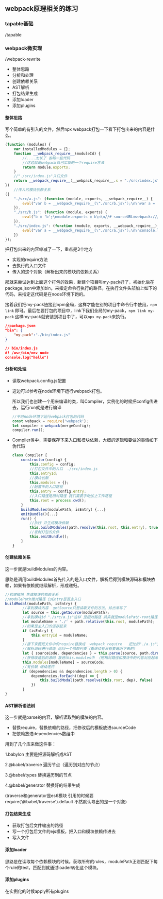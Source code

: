 ## webpack原理相关的练习

### tapable基础
/tapable

### webpack微实现
/webpack-rewrite

- 整体思路
- 分析和处理
- 创建依赖关系
- AST解析
- 打包结果生成
- 添加loader
- 添加plugins

#### 整体思路
写个简单的有引入的文件，然后npx webpack打包一下看下打包出来的内容是什么。

```javascript
(function (modules) { 
    var installedModules = {};
    function __webpack_require__(moduleId) {
        //....太长了 省略一些代码 
        //这边就是webpack自己实现的一个require方法
        return module.exports;
    }
    //"./src/index.js"入口文件
    return __webpack_require__(__webpack_require__.s = "./src/index.js");
})
    //传入的模块依赖关系
({
    "./src/a.js": (function (module, exports, __webpack_require__) {
        eval("var b = __webpack_require__(\"./src/b.js\");\n\nvar a = 'a' + b;\nmodule.exports = a;\n\n//# sourceURL=webpack:///./src/a.js?");
    }),
    "./src/b.js": (function (module, exports) {
        eval("b = 'b';\nmodule.exports = b\n\n//# sourceURL=webpack:///./src/b.js?");
    }),
    "./src/index.js": (function (module, exports, __webpack_require__) {
        eval("var a = __webpack_require__(\"./src/a.js\");\n\nconsole.log(a)\n\n//# sourceURL=webpack:///./src/index.js?");
    })
});
```

把打包出来的内容缩减了一下，重点是3个地方

- 实现的require方法
- 去执行的入口文件
- 传入的这个对象（解析出来的模块的依赖关系）

那就来尝试达到上面这个打包的效果，新建个项目叫my-pack好了，初始化后在package.json中添加bin，来指定命令行执行的路径。在执行文件头部加上如下的代码，来指定这代码是在node环境下跑的。

接着我们把my-pack链接到npm全局，这样才能在别的项目中命令行中使用，`npm link` 即可。最后在要打包的项目中，link下我们全局的my-pack，`npm link my-pack` 这样my-pack就安装到项目中了，可以`npx my-pack`来执行。

```json
//package.json
"bin": {
    "my-pack":"./bin/index.js"
}

// bin/index.js
#! /usr/bin/env node
console.log("hello")
```

#### 分析和处理

- 读取webpack.config.js配置

- 这边可以参考在node环境下运行webpack打包。

  所以我们也创建一个用来编译的类，叫Compiler，实例化的时候把config传进去，运行run就是进行编译

  ```javascript
  //平时node环境下运行webpack打包的代码
  const webpack = require('webpack');
  let compiler = webpack(mergeConfig);
  compiler.run();
  ```

- Compiler类中，需要保存下来入口和模块依赖，大概的逻辑和要做的事情如下伪代码

  ```javascript
  class Compiler {
      constructor(config) {
          this.config = config;
          //打包文件中的入口  ./src/index.js
          this.entryId;
          //模块依赖
          this.modules = {};
          //配置中的入口路径
          this.entry = config.entry;
          //入口路径是相对路径 我们需要手动加上工作路径
          this.root = process.cwd();
      }
      buildModules(modulePath, isEntry) {...}
      emitBundle(){...}
      run() {
          //执行 并生成模块依赖
          this.buildModules(path.resolve(this.root, this.entry), true);
          //发射打包的文件
          this.emitBundle();
      }
  }
  ```

#### 创建依赖关系

这一步就是buildModules的内容。

思路是调用buildModules首先传入的是入口文件，解析后得到模块源码和模块依赖，如果有依赖就继续解析，形成递归。

```javascript
//构建模块 生成模块的依赖关系
//modulePath绝对路径 isEntry是否主入口
buildModal(modulePath, isEntry) {
        //拿到模块内容  getSource只是读取文件的方法，拎出来写了
        let source = this.getSource(modulePath);
        //拿到模块id "./src/a.js"这样 是相对路径 其实就是modulePath-root路径
        let moduleName = './' + path.relative(this.root, modulePath);
        //如果是主入口的话存起来
        if (isEntry) {
            this.entryId = moduleName;
        }
        //接下来要把文件中的require替换成__webpack_require__ 把比如"./a.js"变成"./src/a.js"
        //解析源码进行改造 返回一个依赖列表（看继续有没有要遍历下去的）
        let { sourceCode, dependencies } = this.parse(source, path.dirname(moduleName)); // "./src"
        //获得改造后的源码 放进this.modules中 （把相对路径和模块中的内容对应起来）
        this.modules[moduleName] = sourceCode;
        //有依赖 继续递归
        if (dependencies && dependencies.length > 0) {
            dependencies.forEach((dep) => {
                this.buildModal(path.resolve(this.root, dep), false)
            })
        }
}
```

#### AST解析语法树

这一步就是parse的内容，解析读取到的模块的内容。

- 替换require，替换依赖的路径，把修改后的模板放进sourceCode
- 把依赖放进dependencies数组中

用到了几个库来做这件事：

1.babylon 主要是把源码解析成AST

2.@babel/traverse 遍历节点（遍历到对应的节点）

3.@babel/types 替换遍历到的节点

4.@babel/generator 替换好的结果生成

(traverse和generator是es6模块 引用的时候要require('@babel/traverse').default 不然默认导出的是一个对象)

#### 打包结果生成

- 获取打包后文件输出的路径
- 写一个打包后文件的ejs模板，把入口和模块依赖传进去
- 写入文件

#### 添加loader

思路是在读取每个依赖模块的时候，获取所有的rules，modulePath正则匹配下每个rule的test，匹配到就通过loader转化这个模块。

#### 添加plugins

在实例化的时候apply所有plugins



